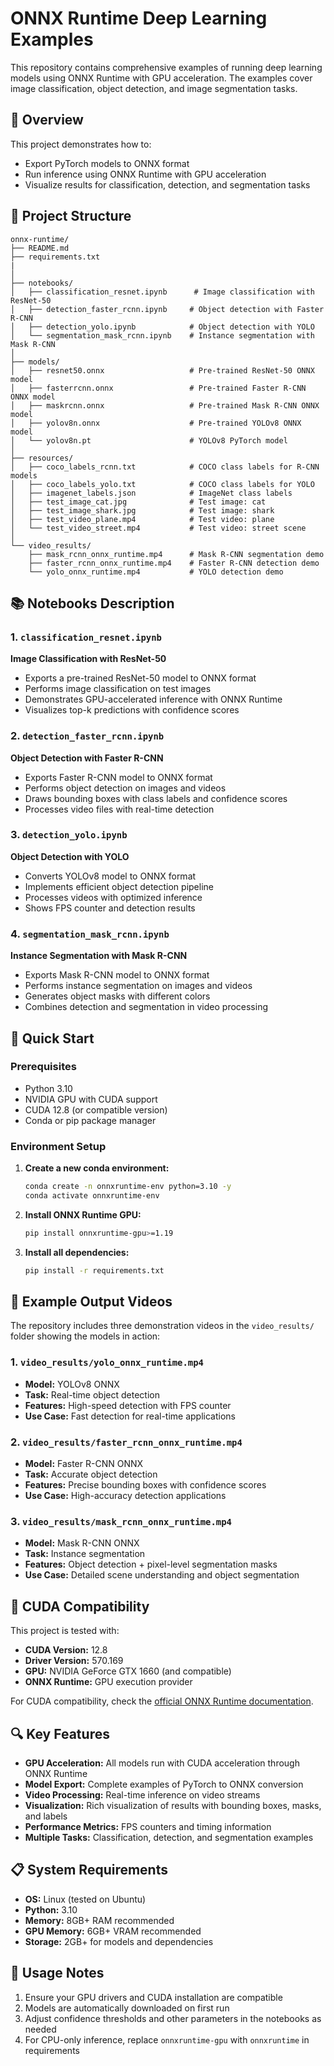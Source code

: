 # ONNX Runtime Deep Learning Examples

This repository contains comprehensive examples of running deep learning models using ONNX Runtime with GPU acceleration. The examples cover image classification, object detection, and image segmentation tasks.

## 📖 Overview

This project demonstrates how to:
- Export PyTorch models to ONNX format
- Run inference using ONNX Runtime with GPU acceleration
- Visualize results for classification, detection, and segmentation tasks


## 📁 Project Structure

```
onnx-runtime/
├── README.md
├── requirements.txt
|
│
├── notebooks/
│   ├── classification_resnet.ipynb      # Image classification with ResNet-50
│   ├── detection_faster_rcnn.ipynb     # Object detection with Faster R-CNN
│   ├── detection_yolo.ipynb            # Object detection with YOLO
│   └── segmentation_mask_rcnn.ipynb    # Instance segmentation with Mask R-CNN
│
├── models/
│   ├── resnet50.onnx                   # Pre-trained ResNet-50 ONNX model
│   ├── fasterrcnn.onnx                 # Pre-trained Faster R-CNN ONNX model
│   ├── maskrcnn.onnx                   # Pre-trained Mask R-CNN ONNX model
│   ├── yolov8n.onnx                    # Pre-trained YOLOv8 ONNX model
│   └── yolov8n.pt                      # YOLOv8 PyTorch model
│
├── resources/
│   ├── coco_labels_rcnn.txt            # COCO class labels for R-CNN models
│   ├── coco_labels_yolo.txt            # COCO class labels for YOLO
│   ├── imagenet_labels.json            # ImageNet class labels
│   ├── test_image_cat.jpg              # Test image: cat
│   ├── test_image_shark.jpg            # Test image: shark
│   ├── test_video_plane.mp4            # Test video: plane
│   └── test_video_street.mp4           # Test video: street scene
│
└── video_results/
    ├── mask_rcnn_onnx_runtime.mp4      # Mask R-CNN segmentation demo
    ├── faster_rcnn_onnx_runtime.mp4    # Faster R-CNN detection demo
    └── yolo_onnx_runtime.mp4           # YOLO detection demo
```

## 📚 Notebooks Description

### 1. `classification_resnet.ipynb`
**Image Classification with ResNet-50**
- Exports a pre-trained ResNet-50 model to ONNX format
- Performs image classification on test images
- Demonstrates GPU-accelerated inference with ONNX Runtime
- Visualizes top-k predictions with confidence scores

### 2. `detection_faster_rcnn.ipynb`
**Object Detection with Faster R-CNN**
- Exports Faster R-CNN model to ONNX format
- Performs object detection on images and videos
- Draws bounding boxes with class labels and confidence scores
- Processes video files with real-time detection

### 3. `detection_yolo.ipynb`
**Object Detection with YOLO**
- Converts YOLOv8 model to ONNX format
- Implements efficient object detection pipeline
- Processes videos with optimized inference
- Shows FPS counter and detection results

### 4. `segmentation_mask_rcnn.ipynb`
**Instance Segmentation with Mask R-CNN**
- Exports Mask R-CNN model to ONNX format
- Performs instance segmentation on images and videos
- Generates object masks with different colors
- Combines detection and segmentation in video processing

## 🚀 Quick Start

### Prerequisites
- Python 3.10
- NVIDIA GPU with CUDA support
- CUDA 12.8 (or compatible version)
- Conda or pip package manager

### Environment Setup

1. **Create a new conda environment:**
   ```bash
   conda create -n onnxruntime-env python=3.10 -y
   conda activate onnxruntime-env
   ```

2. **Install ONNX Runtime GPU:**
   ```bash
   pip install onnxruntime-gpu>=1.19
   ```

3. **Install all dependencies:**
   ```bash
   pip install -r requirements.txt
   ```


## 🎥 Example Output Videos

The repository includes three demonstration videos in the `video_results/` folder showing the models in action:

### 1. `video_results/yolo_onnx_runtime.mp4`
- **Model:** YOLOv8 ONNX
- **Task:** Real-time object detection
- **Features:** High-speed detection with FPS counter
- **Use Case:** Fast detection for real-time applications

### 2. `video_results/faster_rcnn_onnx_runtime.mp4`
- **Model:** Faster R-CNN ONNX
- **Task:** Accurate object detection
- **Features:** Precise bounding boxes with confidence scores
- **Use Case:** High-accuracy detection applications

### 3. `video_results/mask_rcnn_onnx_runtime.mp4`
- **Model:** Mask R-CNN ONNX
- **Task:** Instance segmentation
- **Features:** Object detection + pixel-level segmentation masks
- **Use Case:** Detailed scene understanding and object segmentation

## 🔧 CUDA Compatibility

This project is tested with:
- **CUDA Version:** 12.8
- **Driver Version:** 570.169
- **GPU:** NVIDIA GeForce GTX 1660 (and compatible)
- **ONNX Runtime:** GPU execution provider

For CUDA compatibility, check the [official ONNX Runtime documentation](https://onnxruntime.ai/docs/execution-providers/CUDA-ExecutionProvider.html).

## 🔍 Key Features

- **GPU Acceleration:** All models run with CUDA acceleration through ONNX Runtime
- **Model Export:** Complete examples of PyTorch to ONNX conversion
- **Video Processing:** Real-time inference on video streams
- **Visualization:** Rich visualization of results with bounding boxes, masks, and labels
- **Performance Metrics:** FPS counters and timing information
- **Multiple Tasks:** Classification, detection, and segmentation examples

## 📋 System Requirements

- **OS:** Linux (tested on Ubuntu)
- **Python:** 3.10
- **Memory:** 8GB+ RAM recommended
- **GPU Memory:** 6GB+ VRAM recommended
- **Storage:** 2GB+ for models and dependencies

## 🤝 Usage Notes

1. Ensure your GPU drivers and CUDA installation are compatible
2. Models are automatically downloaded on first run
3. Adjust confidence thresholds and other parameters in the notebooks as needed
4. For CPU-only inference, replace `onnxruntime-gpu` with `onnxruntime` in requirements




